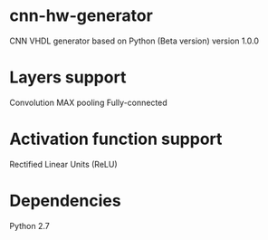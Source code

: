 # cnn-hw-generator
CNN VHDL generator based on Python (Beta version) version 1.0.0

# Layers support
  Convolution
  MAX pooling
  Fully-connected
  
# Activation function support
  Rectified Linear Units (ReLU)
  
# Dependencies
  Python 2.7
